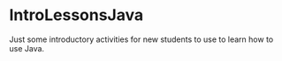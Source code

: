 IntroLessonsJava
================

Just some introductory activities for new students to use to learn how to use Java.
